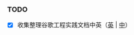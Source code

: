 ### TODO

- [x] 收集整理谷歌工程实践文档中英（[英](https://github.com/google/eng-practices) | [中](https://github.com/xindoo/eng-practices-cn/tree/master?tab=readme-ov-file)）
